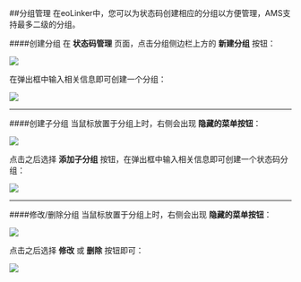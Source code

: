 ##分组管理
在eoLinker中，您可以为状态码创建相应的分组以方便管理，AMS支持最多二级的分组。

####创建分组
在 **状态码管理** 页面，点击分组侧边栏上方的 **新建分组** 按钮：

![](http://data.eolinker.com/course/9zbcEja7e8840bd00f2826bb45e73cad41d23225bd88d05)

在弹出框中输入相关信息即可创建一个分组：

![](http://data.eolinker.com/course/NY3LIH7c91e108b7f15de69cd0c75ffbc078255d40e44ab)

------------

####创建子分组
当鼠标放置于分组上时，右侧会出现 **隐藏的菜单按钮**：

![](http://data.eolinker.com/course/MLtIpDb8d0fd20262a46700e6257e59190b75229dcc3c1f)

点击之后选择 **添加子分组** 按钮，在弹出框中输入相关信息即可创建一个状态码分组：

![](http://data.eolinker.com/course/Jjp3uKg6b68b0099ba5aab469ec41ec104216fe5461c186)

------------

####修改/删除分组
当鼠标放置于分组上时，右侧会出现 **隐藏的菜单按钮**：

![](http://data.eolinker.com/course/MLtIpDb8d0fd20262a46700e6257e59190b75229dcc3c1f)

点击之后选择 **修改** 或 **删除** 按钮即可：

![](http://data.eolinker.com/course/Jjp3uKg6b68b0099ba5aab469ec41ec104216fe5461c186)